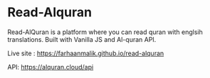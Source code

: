 # Read-Alquran
Read-AlQuran is a platform where you can read quran with englsih translations. Built with Vanilla JS and Al-quran API.

Live site : https://farhaanmalik.github.io/read-alquran

API: https://alquran.cloud/api
